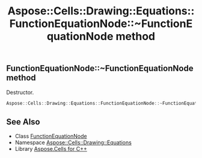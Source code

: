 ﻿---
title: Aspose::Cells::Drawing::Equations::FunctionEquationNode::~FunctionEquationNode method
linktitle: ~FunctionEquationNode
second_title: Aspose.Cells for C++ API Reference
description: 'Aspose::Cells::Drawing::Equations::FunctionEquationNode::~FunctionEquationNode method. Destructor in C++.'
type: docs
weight: 200
url: /cpp/aspose.cells.drawing.equations/functionequationnode/~functionequationnode/
---
## FunctionEquationNode::~FunctionEquationNode method


Destructor.

```cpp
Aspose::Cells::Drawing::Equations::FunctionEquationNode::~FunctionEquationNode()
```

## See Also

* Class [FunctionEquationNode](../)
* Namespace [Aspose::Cells::Drawing::Equations](../../)
* Library [Aspose.Cells for C++](../../../)
